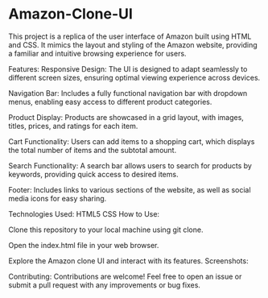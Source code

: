 # Amazon-Clone-UI

This project is a replica of the user interface of Amazon built using HTML and CSS. It mimics the layout and styling of the Amazon website, providing a familiar and intuitive browsing experience for users.

Features:
Responsive Design: The UI is designed to adapt seamlessly to different screen sizes, ensuring optimal viewing experience across devices.

Navigation Bar: Includes a fully functional navigation bar with dropdown menus, enabling easy access to different product categories.

Product Display: Products are showcased in a grid layout, with images, titles, prices, and ratings for each item.

Cart Functionality: Users can add items to a shopping cart, which displays the total number of items and the subtotal amount.

Search Functionality: A search bar allows users to search for products by keywords, providing quick access to desired items.

Footer: Includes links to various sections of the website, as well as social media icons for easy sharing.

Technologies Used:
HTML5
CSS
How to Use:

Clone this repository to your local machine using git clone.


Open the index.html file in your web browser.

Explore the Amazon clone UI and interact with its features.
Screenshots:


Contributing:
Contributions are welcome! Feel free to open an issue or submit a pull request with any improvements or bug fixes.


